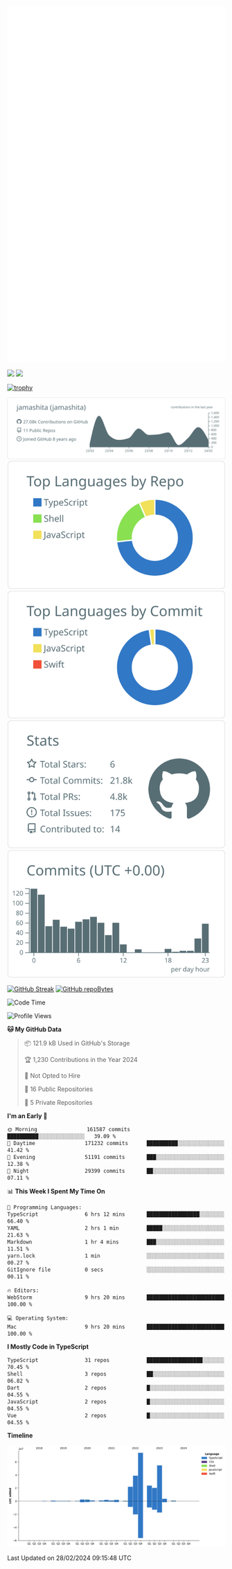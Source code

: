 [![](https://raw.githubusercontent.com/jamashita/jamashita/main/github-metrics.svg)](https://metrics.lecoq.io)

[![](https://github-readme-stats.vercel.app/api?username=jamashita&show_icons=ture&count_private=true)](https://github.com/anuraghazra/github-readme-stats)
[![](https://github-readme-stats.vercel.app/api/top-langs/?username=jamashita&layout=compact)](https://github.com/anuraghazra/github-readme-stats)

[![trophy](https://github-profile-trophy.vercel.app/?username=jamashita)](https://github.com/ryo-ma/github-profile-trophy)

[![](https://raw.githubusercontent.com/jamashita/jamashita/main/profile-summary-card-output/default/0-profile-details.svg)](https://github.com/vn7n24fzkq/github-profile-summary-cards)
[![](https://raw.githubusercontent.com/jamashita/jamashita/main/profile-summary-card-output/default/1-repos-per-language.svg)](https://github.com/vn7n24fzkq/github-profile-summary-cards) [![](https://raw.githubusercontent.com/jamashita/jamashita/main/profile-summary-card-output/default/2-most-commit-language.svg)](https://github.com/vn7n24fzkq/github-profile-summary-cards)
[![](https://raw.githubusercontent.com/jamashita/jamashita/main/profile-summary-card-output/default/3-stats.svg)](https://github.com/vn7n24fzkq/github-profile-summary-cards) [![](https://raw.githubusercontent.com/jamashita/jamashita/main/profile-summary-card-output/default/4-productive-time.svg)](https://github.com/vn7n24fzkq/github-profile-summary-cards)

[![GitHub Streak](http://github-readme-streak-stats.herokuapp.com?user=jamashita)](https://git.io/streak-stats)
[![GitHub repoBytes](https://github-repo-bytecounter.vercel.app/api?username=jamashita)](https://github.com/yamaccu/Github-Repo-ByteCounter)

<!--START_SECTION:waka-->
![Code Time](http://img.shields.io/badge/Code%20Time-1%2C192%20hrs%208%20mins-blue)

![Profile Views](http://img.shields.io/badge/Profile%20Views-0-blue)

**🐱 My GitHub Data** 

> 📦 121.9 kB Used in GitHub's Storage 
 > 
> 🏆 1,230 Contributions in the Year 2024
 > 
> 🚫 Not Opted to Hire
 > 
> 📜 16 Public Repositories 
 > 
> 🔑 5 Private Repositories 
 > 
**I'm an Early 🐤** 

```text
🌞 Morning                161587 commits      ██████████░░░░░░░░░░░░░░░   39.09 % 
🌆 Daytime                171232 commits      ██████████░░░░░░░░░░░░░░░   41.42 % 
🌃 Evening                51191 commits       ███░░░░░░░░░░░░░░░░░░░░░░   12.38 % 
🌙 Night                  29399 commits       ██░░░░░░░░░░░░░░░░░░░░░░░   07.11 % 
```


📊 **This Week I Spent My Time On** 

```text
💬 Programming Languages: 
TypeScript               6 hrs 12 mins       █████████████████░░░░░░░░   66.40 % 
YAML                     2 hrs 1 min         █████░░░░░░░░░░░░░░░░░░░░   21.63 % 
Markdown                 1 hr 4 mins         ███░░░░░░░░░░░░░░░░░░░░░░   11.51 % 
yarn.lock                1 min               ░░░░░░░░░░░░░░░░░░░░░░░░░   00.27 % 
GitIgnore file           0 secs              ░░░░░░░░░░░░░░░░░░░░░░░░░   00.11 % 

🔥 Editors: 
WebStorm                 9 hrs 20 mins       █████████████████████████   100.00 % 

💻 Operating System: 
Mac                      9 hrs 20 mins       █████████████████████████   100.00 % 
```

**I Mostly Code in TypeScript** 

```text
TypeScript               31 repos            ██████████████████░░░░░░░   70.45 % 
Shell                    3 repos             ██░░░░░░░░░░░░░░░░░░░░░░░   06.82 % 
Dart                     2 repos             █░░░░░░░░░░░░░░░░░░░░░░░░   04.55 % 
JavaScript               2 repos             █░░░░░░░░░░░░░░░░░░░░░░░░   04.55 % 
Vue                      2 repos             █░░░░░░░░░░░░░░░░░░░░░░░░   04.55 % 
```



**Timeline**

![Lines of Code chart](https://raw.githubusercontent.com/jamashita/jamashita/main/assets/bar_graph.png)


 Last Updated on 28/02/2024 09:15:48 UTC
<!--END_SECTION:waka-->

